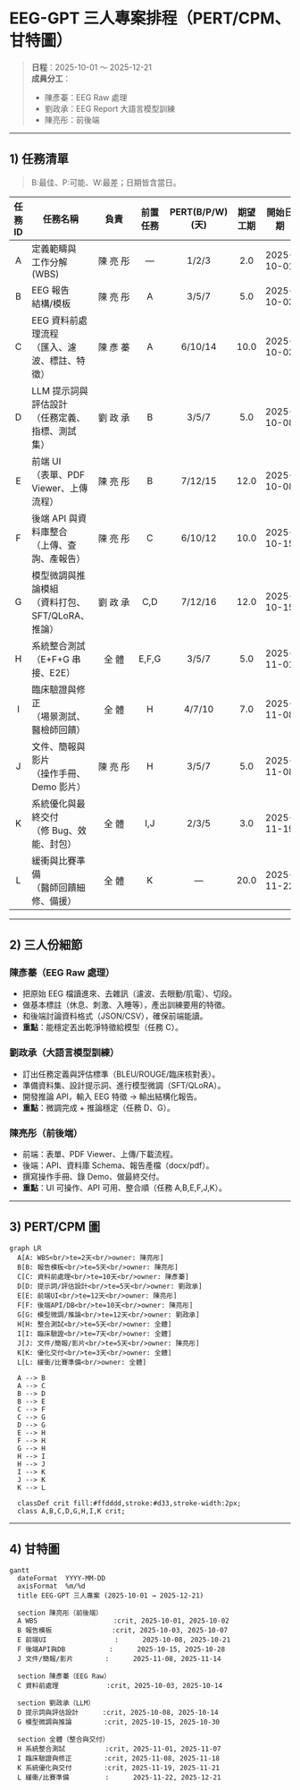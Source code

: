 # EEG-GPT 三人專案排程（PERT/CPM、甘特圖）

> **日程**：2025-10-01 ～ 2025-12-21  
> **成員分工**：  
> - 陳彥蓁：EEG Raw 處理  
> - 劉政承：EEG Report 大語言模型訓練  
> - 陳亮彤：前後端  

---

## 1) 任務清單

> B:最佳、P:可能、W:最差；日期皆含當日。

| 任務ID | 任務名稱 | 負責 | 前置任務 | PERT(B/P/W) (天) | 期望工期 | 開始日期 | 結束日期 |
|:---:|---|:---:|:---:|:---:|:---:|:---:|:---:|
| A | 定義範疇與<br/>工作分解 (WBS) | 陳&nbsp;亮&nbsp;彤 | — | 1/2/3 | 2.0 | 2025-10-01 | 2025-10-02 |
| B | EEG 報告<br/>結構/模板 | 陳&nbsp;亮&nbsp;彤 | A | 3/5/7 | 5.0 | 2025-10-03 | 2025-10-07 |
| C | EEG 資料前處理流程<br/>（匯入、濾波、標註、特徵） | 陳&nbsp;彥&nbsp;蓁 | A | 6/10/14 | 10.0 | 2025-10-03 | 2025-10-14 |
| D | LLM 提示詞與評估設計<br/>（任務定義、指標、測試集） | 劉&nbsp;政&nbsp;承 | B | 3/5/7 | 5.0 | 2025-10-08 | 2025-10-14 |
| E | 前端 UI<br/>（表單、PDF Viewer、上傳流程） | 陳&nbsp;亮&nbsp;彤 | B | 7/12/15 | 12.0 | 2025-10-08 | 2025-10-21 |
| F | 後端 API 與資料庫整合<br/>（上傳、查詢、產報告） | 陳&nbsp;亮&nbsp;彤 | C | 6/10/12 | 10.0 | 2025-10-15 | 2025-10-28 |
| G | 模型微調與推論模組<br/>（資料打包、SFT/QLoRA、推論） | 劉&nbsp;政&nbsp;承 | C,D | 7/12/16 | 12.0 | 2025-10-15 | 2025-10-30 |
| H | 系統整合測試<br/>（E+F+G 串接、E2E） | 全&nbsp;體 | E,F,G | 3/5/7 | 5.0 | 2025-11-01 | 2025-11-07 |
| I | 臨床驗證與修正<br/>（場景測試、醫檢師回饋） | 全&nbsp;體 | H | 4/7/10 | 7.0 | 2025-11-08 | 2025-11-18 |
| J | 文件、簡報與影片<br/>（操作手冊、Demo 影片） | 陳&nbsp;亮&nbsp;彤 | H | 3/5/7 | 5.0 | 2025-11-08 | 2025-11-14 |
| K | 系統優化與最終交付<br/>（修 Bug、效能、封包） | 全&nbsp;體 | I,J | 2/3/5 | 3.0 | 2025-11-19 | 2025-11-21 |
| L | 緩衝與比賽準備<br/>（醫師回饋細修、備援） | 全&nbsp;體 | K | — | 20.0 | 2025-11-22 | 2025-12-21 |

---

## 2) 三人份細節

### 陳彥蓁（EEG Raw 處理）
- 把原始 EEG 檔讀進來、去雜訊（濾波、去眼動/肌電）、切段。  
- 做基本標註（休息、刺激、入睡等），產出訓練要用的特徵。  
- 和後端討論資料格式（JSON/CSV），確保前端能讀。  
- **重點**：能穩定丟出乾淨特徵給模型（任務 C）。

### 劉政承（大語言模型訓練）
- 訂出任務定義與評估標準（BLEU/ROUGE/臨床核對表）。  
- 準備資料集、設計提示詞、進行模型微調（SFT/QLoRA）。  
- 開發推論 API，輸入 EEG 特徵 → 輸出結構化報告。  
- **重點**：微調完成 + 推論穩定（任務 D、G）。

### 陳亮彤（前後端）
- 前端：表單、PDF Viewer、上傳/下載流程。  
- 後端：API、資料庫 Schema、報告產檔（docx/pdf）。  
- 撰寫操作手冊、錄 Demo、做最終交付。  
- **重點**：UI 可操作、API 可用、整合順（任務 A,B,E,F,J,K）。

---

## 3) PERT/CPM 圖

```mermaid
graph LR
  A[A: WBS<br/>te=2天<br/>owner: 陳亮彤]
  B[B: 報告模板<br/>te=5天<br/>owner: 陳亮彤]
  C[C: 資料前處理<br/>te=10天<br/>owner: 陳彥蓁]
  D[D: 提示詞/評估設計<br/>te=5天<br/>owner: 劉政承]
  E[E: 前端UI<br/>te=12天<br/>owner: 陳亮彤]
  F[F: 後端API/DB<br/>te=10天<br/>owner: 陳亮彤]
  G[G: 模型微調/推論<br/>te=12天<br/>owner: 劉政承]
  H[H: 整合測試<br/>te=5天<br/>owner: 全體]
  I[I: 臨床驗證<br/>te=7天<br/>owner: 全體]
  J[J: 文件/簡報/影片<br/>te=5天<br/>owner: 陳亮彤]
  K[K: 優化交付<br/>te=3天<br/>owner: 全體]
  L[L: 緩衝/比賽準備<br/>owner: 全體]

  A --> B
  A --> C
  B --> D
  B --> E
  C --> F
  C --> G
  D --> G
  E --> H
  F --> H
  G --> H
  H --> I
  H --> J
  I --> K
  J --> K
  K --> L

  classDef crit fill:#ffdddd,stroke:#d33,stroke-width:2px;
  class A,B,C,D,G,H,I,K crit;
```

---

## 4) 甘特圖

```mermaid
gantt
  dateFormat  YYYY-MM-DD
  axisFormat  %m/%d
  title EEG-GPT 三人專案 (2025-10-01 → 2025-12-21)

  section 陳亮彤（前後端）
  A WBS                   :crit, 2025-10-01, 2025-10-02
  B 報告模板               :crit, 2025-10-03, 2025-10-07
  E 前端UI                 :      2025-10-08, 2025-10-21
  F 後端API與DB           :      2025-10-15, 2025-10-28
  J 文件/簡報/影片        :      2025-11-08, 2025-11-14

  section 陳彥蓁（EEG Raw）
  C 資料前處理            :crit, 2025-10-03, 2025-10-14

  section 劉政承（LLM）
  D 提示詞與評估設計      :crit, 2025-10-08, 2025-10-14
  G 模型微調與推論        :crit, 2025-10-15, 2025-10-30

  section 全體（整合與交付）
  H 系統整合測試          :crit, 2025-11-01, 2025-11-07
  I 臨床驗證與修正        :crit, 2025-11-08, 2025-11-18
  K 系統優化與交付        :crit, 2025-11-19, 2025-11-21
  L 緩衝/比賽準備         :      2025-11-22, 2025-12-21
```
